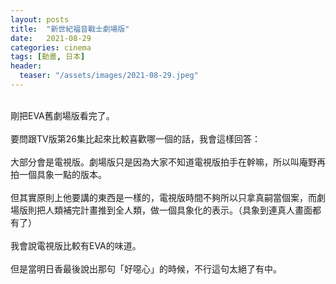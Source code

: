 ```yaml
---
layout: posts
title:  "新世紀福音戰士劇場版"
date:   2021-08-29
categories: cinema
tags: [動畫, 日本]
header: 
  teaser: "/assets/images/2021-08-29.jpeg"
---
```

<br>
剛把EVA舊劇場版看完了。<br><br>
要問跟TV版第26集比起來比較喜歡哪一個的話，我會這樣回答：<br><br>
大部分會是電視版。劇場版只是因為大家不知道電視版拍手在幹嘛，所以叫庵野再拍一個具象一點的版本。<br><br>
但其實原則上他要講的東西是一樣的，電視版時間不夠所以只拿真嗣當個案，而劇場版則把人類補完計畫推到全人類，做一個具象化的表示。（具象到連真人畫面都有了）<br><br>
我會說電視版比較有EVA的味道。<br><br>
但是當明日香最後說出那句「好噁心」的時候，不行這句太絕了有中。<br><br>